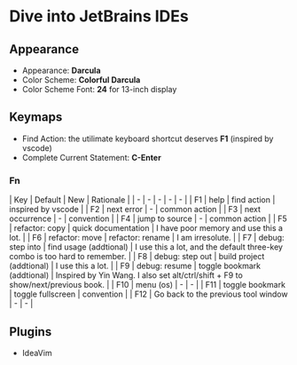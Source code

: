 # Dive into JetBrains IDEs

## Appearance

- Appearance: **Darcula**
- Color Scheme: **Colorful Darcula**
- Color Scheme Font: **24** for 13-inch display

## Keymaps

- Find Action: the utilimate keyboard shortcut deserves **F1** (inspired by vscode)
- Complete Current Statement: **C-Enter**

### Fn

| Key | Default | New | Rationale |
| - | - | - | - | - |
| F1 | help | find action | inspired by vscode |
| F2 | next error | - | common action |
| F3 | next occurrence | - | convention |
| F4 | jump to source | - | common action |
| F5 | refactor: copy | quick documentation | I have poor memory and use this a lot. |
| F6 | refactor: move | refactor: rename | I am irresolute. |
| F7 | debug: step into | find usage (addtional) | I use this a lot, and the default three-key combo is too hard to remember. |
| F8 | debug: step out | build project (addtional) | I use this a lot. |
| F9 | debug: resume | toggle bookmark (addtional) | Inspired by Yin Wang. I also set alt/ctrl/shift + F9 to show/next/previous book. |
| F10 | menu (os) | - | - |
| F11 | toggle bookmark | toggle fullscreen | convention |
| F12 | Go back to the previous tool window | - | - |


## Plugins

- IdeaVim